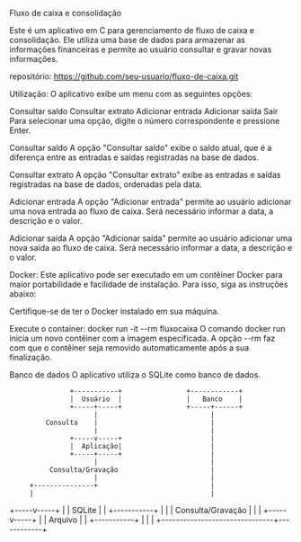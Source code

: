 Fluxo de caixa e consolidação

Este é um aplicativo em C para gerenciamento de fluxo de caixa e consolidação. Ele utiliza uma base de dados para armazenar as informações financeiras e permite ao usuário consultar e gravar novas informações.

repositório:
https://github.com/seu-usuario/fluxo-de-caixa.git

Utilização:
O aplicativo exibe um menu com as seguintes opções:

Consultar saldo
Consultar extrato
Adicionar entrada
Adicionar saída
Sair
Para selecionar uma opção, digite o número correspondente e pressione Enter.

Consultar saldo
A opção "Consultar saldo" exibe o saldo atual, que é a diferença entre as entradas e saídas registradas na base de dados.

Consultar extrato
A opção "Consultar extrato" exibe as entradas e saídas registradas na base de dados, ordenadas pela data.

Adicionar entrada
A opção "Adicionar entrada" permite ao usuário adicionar uma nova entrada ao fluxo de caixa. Será necessário informar a data, a descrição e o valor.

Adicionar saída
A opção "Adicionar saída" permite ao usuário adicionar uma nova saída ao fluxo de caixa. Será necessário informar a data, a descrição e o valor.

Docker:
Este aplicativo pode ser executado em um contêiner Docker para maior portabilidade e facilidade de instalação. Para isso, siga as instruções abaixo:

Certifique-se de ter o Docker instalado em sua máquina.

Execute o container: docker run -it --rm fluxocaixa
O comando docker run inicia um novo contêiner com a imagem especificada. A opção --rm faz com que o contêiner seja removido automaticamente após a sua finalização.

Banco de dados
O aplicativo utiliza o SQLite como banco de dados.


                   +-----------+                +------------+
                   |  Usuário  |                |   Banco    |
                   +-----+-----+                +-----+------+
                         |                            |
             Consulta    |                            |
                         |                            |
                   +-----v-----+                      |
                   |  Aplicação|                      |
                   +-----+-----+                      |
                         |                            |
              Consulta/Gravação                       |
                         |                            |
         +---------------+                            |
         |                                            |
   +-----v-----+                                      |
   |  SQLite   |                                      |
   +-----------+                                      |
         |                                            |
  Consulta/Gravação                                   |
         |                                            |
   +-----v-----+                                      |
   | Arquivo   |                                      |
   +-----------+                                      |
         |                                            |
         +-------------------------------+------------+

